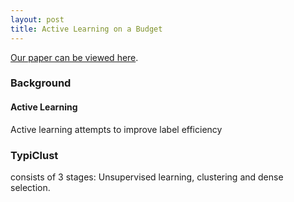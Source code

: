 ```yaml
---
layout: post
title: Active Learning on a Budget
---
```


[Our paper can be viewed here](https://arxiv.org/abs/2202.02794).


### Background
#### Active Learning
Active learning attempts to improve label efficiency


### TypiClust


consists of 3 stages: Unsupervised learning, clustering and dense selection.


